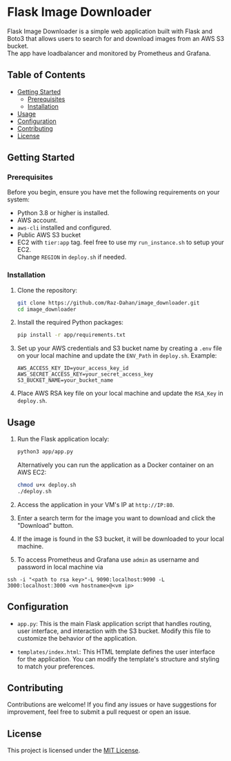 # Flask Image Downloader

Flask Image Downloader is a simple web application built with Flask and Boto3 that allows users to search for and download images from an AWS S3 bucket.<br />
The app have loadbalancer and monitored by Prometheus and Grafana.

## Table of Contents

- [Getting Started](#getting-started)
  - [Prerequisites](#prerequisites)
  - [Installation](#installation)
- [Usage](#usage)
- [Configuration](#configuration)
- [Contributing](#contributing)
- [License](#license)

## Getting Started

### Prerequisites

Before you begin, ensure you have met the following requirements on your system:

- Python 3.8 or higher is installed.
- AWS account.
- `aws-cli` installed and configured.
- Public AWS S3 bucket
- EC2 with `tier:app` tag. feel free to use my `run_instance.sh` to setup your EC2.<br/>
  Change `REGION` in `deploy.sh` if needed.

### Installation

1. Clone the repository:

   ```bash
   git clone https://github.com/Raz-Dahan/image_downloader.git
   cd image_downloader
   ```

2. Install the required Python packages:

   ```bash
   pip install -r app/requirements.txt
   ```

3. Set up your AWS credentials and S3 bucket name by creating a `.env` file on your local machine and update the `ENV_Path` in `deploy.sh`. Example:

   ```plaintext
   AWS_ACCESS_KEY_ID=your_access_key_id
   AWS_SECRET_ACCESS_KEY=your_secret_access_key
   S3_BUCKET_NAME=your_bucket_name
   ```
4. Place AWS RSA key file on your local machine and update the `RSA_Key` in `deploy.sh`.

## Usage

1. Run the Flask application localy:

   ```bash
   python3 app/app.py
   ```

   Alternatively you can run the application as a Docker container on an AWS EC2:

   ```bash
   chmod u+x deploy.sh
   ./deploy.sh
   ```

2. Access the application in your VM's IP at `http://IP:80`.

3. Enter a search term for the image you want to download and click the "Download" button.

4. If the image is found in the S3 bucket, it will be downloaded to your local machine.

5. To access Prometheus and Grafana use `admin` as username and password in local machine via

```
ssh -i "<path to rsa key>"-L 9090:localhost:9090 -L 3000:localhost:3000 <vm hostname>@<vm ip>
```

## Configuration

- `app.py`: This is the main Flask application script that handles routing, user interface, and interaction with the S3 bucket. Modify this file to customize the behavior of the application.

- `templates/index.html`: This HTML template defines the user interface for the application. You can modify the template's structure and styling to match your preferences.

## Contributing

Contributions are welcome! If you find any issues or have suggestions for improvement, feel free to submit a pull request or open an issue.

## License

This project is licensed under the [MIT License](LICENSE).
